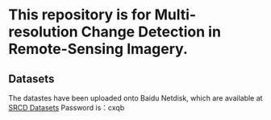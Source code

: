 # This repository is for Multi-resolution Change Detection in Remote-Sensing Imagery.

## Datasets
The datastes have been uploaded onto Baidu Netdisk, which are available at [SRCD Datasets](https://pan.baidu.com/s/1PMAu2qEXgN1Ib9OMvZXSSQ)  Password is：cxqb

